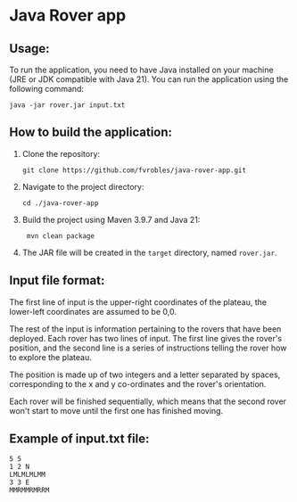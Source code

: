 # Java Rover app

## Usage: 
To run the application, you need to have Java installed on your machine (JRE or JDK compatible with Java 21). You can run the application using the following command:
```
java -jar rover.jar input.txt
```

## How to build the application:
1. Clone the repository:
   ```
   git clone https://github.com/fvrobles/java-rover-app.git
   ```
2. Navigate to the project directory:
   ```
   cd ./java-rover-app
   ```
3. Build the project using Maven 3.9.7 and Java 21:
   ```
    mvn clean package
    ```
4. The JAR file will be created in the `target` directory, named `rover.jar`.


## Input file format:
The first line of input is the upper-right coordinates of the plateau, the
lower-left coordinates are assumed to be 0,0.

The rest of the input is information pertaining to the rovers that have
been deployed. Each rover has two lines of input. The first line gives the
rover's position, and the second line is a series of instructions telling
the rover how to explore the plateau.

The position is made up of two integers and a letter separated by spaces,
corresponding to the x and y co-ordinates and the rover's orientation.

Each rover will be finished sequentially, which means that the second rover
won't start to move until the first one has finished moving.

## Example of input.txt file:
```
5 5
1 2 N
LMLMLMLMM
3 3 E
MMRMMRMRRM
```
